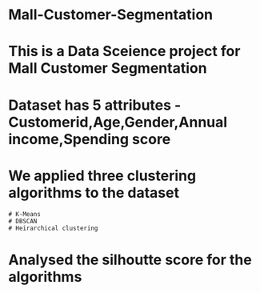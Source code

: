 # Mall-Customer-Segmentation

# This is a Data Sceience project for Mall Customer Segmentation
# Dataset has 5 attributes - Customerid,Age,Gender,Annual income,Spending score

# We applied three clustering algorithms to the dataset
    # K-Means
    # DBSCAN
    # Heirarchical clustering
    
# Analysed the silhoutte score for the algorithms
